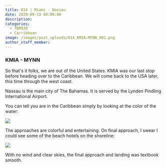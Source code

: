 ```yaml
---
title: 014 | Miami - Nassau
date: 2020-09-19 00:00:00
description:
categories:
  - TBM930
  - Carribbean
image: /images/post_uploads/014_KMIA-MYNN_001.png
author_staff_member:
---
```


### KMIA - MYNN

So that's it folks, we are out of the United States. KMIA was our last stop before heading over to the Caribbean. We will come back to the USA later, this time through the west coast.

Nassau is the main city of The Bahamas. It is served by the Lynden Pindling International Airport.

You can tell you are in the Caribbean simply by looking at the color of the water:

![](/images/post_uploads/014_KMIA-MYNN_002.png)

The approaches are colorful and entertaining. On final approach, I swear I could see some of the beach hotels on the shoreline:

![](/images/post_uploads/014_KMIA-MYNN_003.png)

With no wind and clear skies, the final approach and landing was textbook smooth.